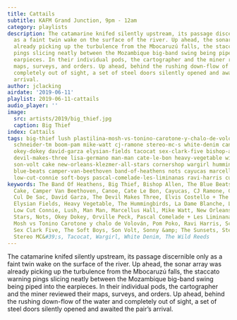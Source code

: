 ```yaml
---
title: Cattails
subtitle: KAFM Grand Junction, 9pm - 12am
category: playlists
description: The catamarine knifed silently upstream, its passage discernible only
  as a faint twin wake on the surface of the river. Up ahead, the sonar array was
  already picking up the turbulence from the Mbocaruzú falls, the staccato warning
  pings slicing neatly between the Mozambique big-band swing being piped into the
  earpieces. In their individual pods, the cartographer and the miner reviewed their
  maps, surveys, and orders. Up ahead, behind the rushing down-flow of the water and
  completely out of sight, a set of steel doors silently opened and awaited the pair’s
  arrival.
author: jclacking
airdate: '2019-06-11'
playlist: 2019-06-11-cattails
audio_player: ''
image:
  src: artists/2019/big_thief.jpg
  caption: Big Thief
index: Cattails
tags: big-thief lush plastilina-mosh-vs-tonino-carotone-y-chalo-de-volovan la-dame-blanche
  schneider-tm boom-pam mike-watt cj-ramone stereo-mc-s white-denim canoe sonny-sunsets
  okey-dokey david-garza elysian-fields tacocat sex-clark-five bishop-allen orville-peck
  devil-makes-three lisa-germano man-man cate-le-bon heavy-vegetable wild-reeds pom-poko
  son-volt cake new-orleans-klezmer-all-stars cornershop wargirl hummingbirds stephen-malkmus
  blue-beats camper-van-beethoven band-of-heathens nots cayucas marcellus-hall elvis-costello-attractions
  low-cut-connie soft-boys pascal-comelade-les-liminanas ravi-harris cul-de-sac
keywords: The Band Of Heathens, Big Thief, Bishop Allen, The Blue Beats, Boom Pam,
  Cake, Camper Van Beethoven, Canoe, Cate Le Bon, Cayucas, CJ Ramone, Cornershop,
  Cul De Sac, David Garza, The Devil Makes Three, Elvis Costello + The Attractions,
  Elysian Fields, Heavy Vegetable, The Hummingbirds, La Dame Blanche, Lisa Germano,
  Low Cut Connie, Lush, Man Man, Marcellus Hall, Mike Watt, New Orleans Klezmer All
  Stars, Nots, Okey Dokey, Orville Peck, Pascal Comelade + Les Liminanas, Plastilina
  Mosh vs Tonino Carotone y chalo de Volován, Pom Poko, Ravi Harris, Schneider TM,
  Sex Clark Five, The Soft Boys, Son Volt, Sonny &amp; The Sunsets, Stephen Malkmus,
  Stereo MC&#39;s, Tacocat, Wargirl, White Denim, The Wild Reeds
---
```

The catamarine knifed silently upstream, its passage discernible only as a faint twin wake on the surface of the river. Up ahead, the sonar array was already picking up the turbulence from the Mbocaruzú falls, the staccato warning pings slicing neatly between the Mozambique big-band swing being piped into the earpieces. In their individual pods, the cartographer and the miner reviewed their maps, surveys, and orders. Up ahead, behind the rushing down-flow of the water and completely out of sight, a set of steel doors silently opened and awaited the pair’s arrival.
